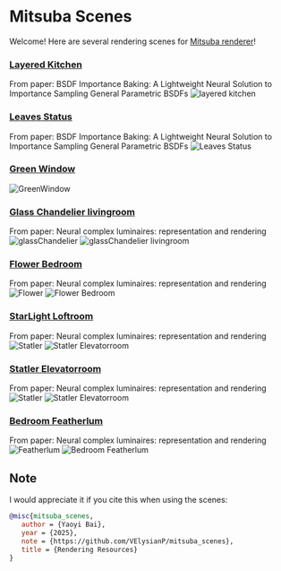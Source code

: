 # Mitsuba Scenes

Welcome! Here are several rendering scenes for [Mitsuba renderer](https://www.mitsuba-renderer.org/)!

### [Layered Kitchen](layered_kitchen) 
From paper: BSDF Importance Baking: A Lightweight Neural Solution to Importance Sampling General Parametric BSDFs
![layered kitchen](layered_kitchen/layered_kitchen_GT.png)

### [Leaves Status](leaves_status) 
From paper: BSDF Importance Baking: A Lightweight Neural Solution to Importance Sampling General Parametric BSDFs
![Leaves Status](leaves_status/leaves_GT.png)

### [Green Window](GreenWindow) 
![GreenWindow](GreenWindow/window_green.png)

### [Glass Chandelier livingroom](glassChandelier_livingroom) 
From paper: Neural complex luminaires: representation and rendering
![glassChandelier](glassChandelier_livingroom/env_glassChandelier.png)
![glassChandelier livingroom](glassChandelier_livingroom/livingroom_glassChandelier_specular_4k.png)

### [Flower Bedroom](flower_bedroom) 
From paper: Neural complex luminaires: representation and rendering
![Flower](flower_bedroom/flower_lum_only128.png)
![Flower Bedroom](flower_bedroom/bedroom_flower720p4k.png)

### [StarLight Loftroom](starLight_loftroom) 
From paper: Neural complex luminaires: representation and rendering
![Statler](starLight_loftroom/star_lumonly.png)
![Statler Elevatorroom](starLight_loftroom/bdpt1k.png)

### [Statler Elevatorroom](statler_elevatorroom) 
From paper: Neural complex luminaires: representation and rendering
![Statler](statler_elevatorroom/statler_lum_only_env.png)
![Statler Elevatorroom](statler_elevatorroom/bdpt1k.png)


### [Bedroom Featherlum](bedroom_featherlum) 
From paper: Neural complex luminaires: representation and rendering
![Featherlum](bedroom_featherlum/feather_lum_only_1k.png)
![Bedroom Featherlum](bedroom_featherlum/bdpt4k.png)

## Note
I would appreciate it if you cite this when using the scenes:

```bibtex
@misc{mitsuba_scenes,
   author = {Yaoyi Bai},
   year = {2025},
   note = {https://github.com/VElysianP/mitsuba_scenes},
   title = {Rendering Resources}
}
